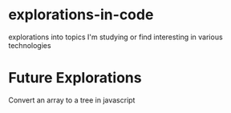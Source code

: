 # explorations-in-code
explorations into topics I'm studying or find interesting in various technologies

# Future Explorations
Convert an array to a tree in javascript
